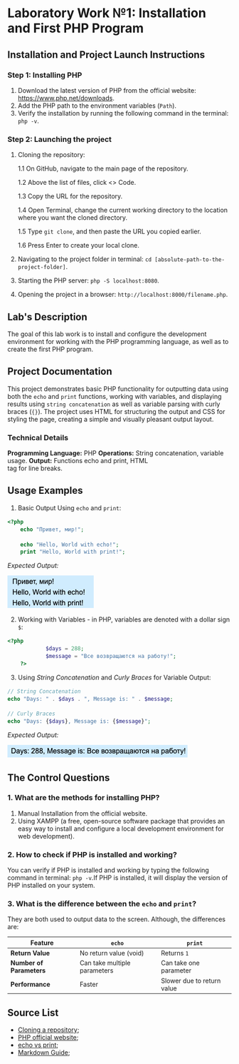 # Laboratory Work №1: Installation and First PHP Program

## Installation and Project Launch Instructions
 
### Step 1: Installing PHP 

1. Download the latest version of PHP from the official website: https://www.php.net/downloads.
2. Add the PHP path to the environment variables (`Path`).
3. Verify the installation by running the following command in the terminal: `php -v`.

### Step 2: Launching the project

1. Cloning the repository:

   1.1 On GitHub, navigate to the main page of the repository.

   1.2 Above the list of files, click <> Code.
   
   1.3 Copy the URL for the repository.

   1.4 Open Terminal, сhange the current working directory to the location where you want the cloned directory.

   1.5 Type `git clone`, and then paste the URL you copied earlier.

   1.6 Press Enter to create your local clone.
3. Navigating to the project folder in terminal: `cd [absolute-path-to-the-project-folder]`.
4. Starting the PHP server: `php -S localhost:8080`.
5. Opening the project in a browser: `http://localhost:8000/filename.php`.

## Lab's Description

The goal of this lab work is to install and configure the development environment for working with the PHP programming language, as well as to create the first PHP program.

## Project Documentation

This project demonstrates basic PHP functionality for outputting data using both the `echo` and `print` functions, working with variables, and displaying results using `string concatenation` as well as variable parsing with curly braces (`{}`). The project uses HTML for structuring the output and CSS for styling the page, creating a simple and visually pleasant output layout.

### Technical Details
   **Programming Language:** PHP
   **Operations:** String concatenation, variable usage.
   **Output:** Functions echo and print, HTML <br> tag for line breaks.

## Usage Examples

1. Basic Output Using `echo` and `print`:

```php
<?php 
    echo "Привет, мир!";
    
    echo "Hello, World with echo!"; 
    print "Hello, World with print!"; 
```

*Expected Output:*

<img src="images/Screenshot 2025-02-14 at 21.58.19.png">

2. Working with Variables - in PHP, variables are denoted with a dollar sign `$`:

```php
<?php 
            $days = 288;
            $message = "Все возвращаются на работу!";
    ?>
```

3. Using *String Concatenation* and *Curly Braces* for Variable Output:

```php
// String Concatenation
echo "Days: " . $days . ", Message is: " . $message; 

// Curly Braces
echo "Days: {$days}, Message is: {$message}"; 
```

*Expected Output:*

<img src="images/Screenshot 2025-02-14 at 22.06.20.png">

## The Control Questions

### 1. What are the methods for installing PHP?

1. Manual Installation from the official website.
2. Using XAMPP (a free, open-source software package that provides an easy way to install and configure a local development environment for web development).

### 2. How to check if PHP is installed and working?

You can verify if PHP is installed and working by typing the following command in terminal: `php -v`.If PHP is installed, it will display the version of PHP installed on your system.

### 3. What is the difference between the `echo` and `print`?

They are both used to output data to the screen. Although, the differences are:

| **Feature**                       |            `echo`              |            `print`            |
|-----------------------------------|--------------------------------|-------------------------------|
| **Return Value**                  | No return value (void)         | Returns `1`                   |
| **Number of Parameters**          | Can take multiple parameters   | Can take one parameter        |
| **Performance**                   | Faster                         | Slower due to return value    |

## Source List 

- [Cloning a repository](https://docs.github.com/en/repositories/creating-and-managing-repositories/cloning-a-repository);
- [PHP official website](https://www.php.net/downloads);
- [echo vs print](https://www.w3schools.com/php/php_echo_print.asp#:~:text=echo%20and%20print%20are%20more,print%20can%20take%20one%20argument.);
- [Markdown Guide](https://www.markdownguide.org/basic-syntax/);
























